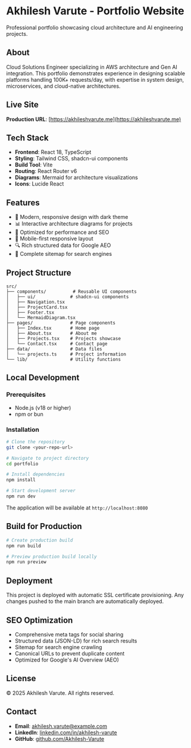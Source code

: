 # Akhilesh Varute - Portfolio Website

Professional portfolio showcasing cloud architecture and AI engineering projects.

## About

Cloud Solutions Engineer specializing in AWS architecture and Gen AI integration. This portfolio demonstrates experience in designing scalable platforms handling 100K+ requests/day, with expertise in system design, microservices, and cloud-native architectures.

## Live Site

**Production URL**: [https://akhileshvarute.me](https://akhileshvarute.me)

## Tech Stack

- **Frontend**: React 18, TypeScript
- **Styling**: Tailwind CSS, shadcn-ui components
- **Build Tool**: Vite
- **Routing**: React Router v6
- **Diagrams**: Mermaid for architecture visualizations
- **Icons**: Lucide React

## Features

- 🎨 Modern, responsive design with dark theme
- 📊 Interactive architecture diagrams for projects
- 🚀 Optimized for performance and SEO
- 📱 Mobile-first responsive layout
- 🔍 Rich structured data for Google AEO
- 📄 Complete sitemap for search engines

## Project Structure

```
src/
├── components/          # Reusable UI components
│   ├── ui/             # shadcn-ui components
│   ├── Navigation.tsx
│   ├── ProjectCard.tsx
│   ├── Footer.tsx
│   └── MermaidDiagram.tsx
├── pages/              # Page components
│   ├── Index.tsx       # Home page
│   ├── About.tsx       # About me
│   ├── Projects.tsx    # Projects showcase
│   └── Contact.tsx     # Contact page
├── data/               # Data files
│   └── projects.ts     # Project information
└── lib/                # Utility functions
```

## Local Development

### Prerequisites

- Node.js (v18 or higher)
- npm or bun

### Installation

```bash
# Clone the repository
git clone <your-repo-url>

# Navigate to project directory
cd portfolio

# Install dependencies
npm install

# Start development server
npm run dev
```

The application will be available at `http://localhost:8080`

## Build for Production

```bash
# Create production build
npm run build

# Preview production build locally
npm run preview
```

## Deployment

This project is deployed with automatic SSL certificate provisioning. Any changes pushed to the main branch are automatically deployed.

## SEO Optimization

- Comprehensive meta tags for social sharing
- Structured data (JSON-LD) for rich search results
- Sitemap for search engine crawling
- Canonical URLs to prevent duplicate content
- Optimized for Google's AI Overview (AEO)

## License

© 2025 Akhilesh Varute. All rights reserved.

## Contact

- **Email**: akhilesh.varute@example.com
- **LinkedIn**: [linkedin.com/in/akhilesh-varute](https://linkedin.com/in/akhilesh-varute)
- **GitHub**: [github.com/Akhilesh-Varute](https://github.com/Akhilesh-Varute)
